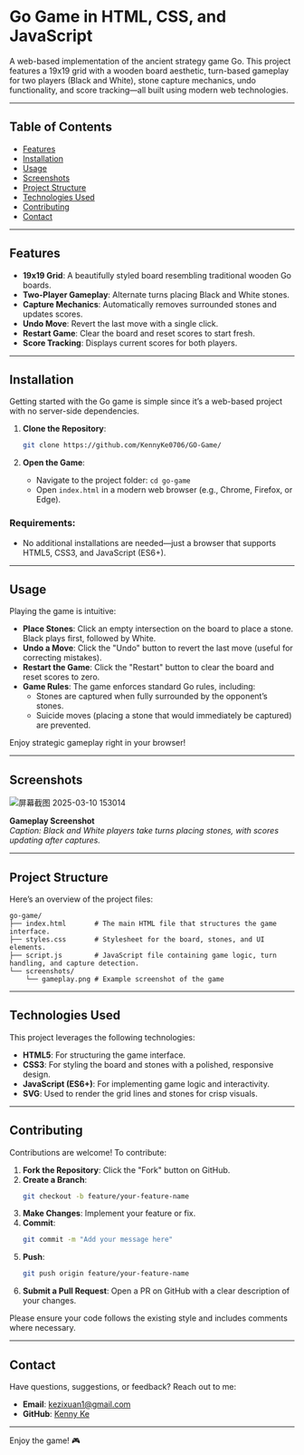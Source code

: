 # Go Game in HTML, CSS, and JavaScript

A web-based implementation of the ancient strategy game Go. This project features a 19x19 grid with a wooden board aesthetic, turn-based gameplay for two players (Black and White), stone capture mechanics, undo functionality, and score tracking—all built using modern web technologies.

---

## Table of Contents

- [Features](#features)
- [Installation](#installation)
- [Usage](#usage)
- [Screenshots](#screenshots)
- [Project Structure](#project-structure)
- [Technologies Used](#technologies-used)
- [Contributing](#contributing)
- [Contact](#contact)

---

## Features

- **19x19 Grid**: A beautifully styled board resembling traditional wooden Go boards.
- **Two-Player Gameplay**: Alternate turns placing Black and White stones.
- **Capture Mechanics**: Automatically removes surrounded stones and updates scores.
- **Undo Move**: Revert the last move with a single click.
- **Restart Game**: Clear the board and reset scores to start fresh.
- **Score Tracking**: Displays current scores for both players.

---

## Installation

Getting started with the Go game is simple since it’s a web-based project with no server-side dependencies.

1. **Clone the Repository**:
   ```bash
   git clone https://github.com/KennyKe0706/GO-Game/
   ```

2. **Open the Game**:
   - Navigate to the project folder: `cd go-game`
   - Open `index.html` in a modern web browser (e.g., Chrome, Firefox, or Edge).

### Requirements:
- No additional installations are needed—just a browser that supports HTML5, CSS3, and JavaScript (ES6+).

---

## Usage

Playing the game is intuitive:

- **Place Stones**: Click an empty intersection on the board to place a stone. Black plays first, followed by White.
- **Undo a Move**: Click the "Undo" button to revert the last move (useful for correcting mistakes).
- **Restart the Game**: Click the "Restart" button to clear the board and reset scores to zero.
- **Game Rules**: The game enforces standard Go rules, including:
  - Stones are captured when fully surrounded by the opponent’s stones.
  - Suicide moves (placing a stone that would immediately be captured) are prevented.

Enjoy strategic gameplay right in your browser!

---

## Screenshots
![屏幕截图 2025-03-10 153014](https://github.com/user-attachments/assets/f2fb7ae5-a416-43fc-a1e5-d5f6d39c1ee3)


**Gameplay Screenshot**  
*Caption: Black and White players take turns placing stones, with scores updating after captures.*

---

## Project Structure

Here’s an overview of the project files:

```
go-game/
├── index.html       # The main HTML file that structures the game interface.
├── styles.css       # Stylesheet for the board, stones, and UI elements.
├── script.js        # JavaScript file containing game logic, turn handling, and capture detection.
└── screenshots/
    └── gameplay.png # Example screenshot of the game
```

---

## Technologies Used

This project leverages the following technologies:

- **HTML5**: For structuring the game interface.
- **CSS3**: For styling the board and stones with a polished, responsive design.
- **JavaScript (ES6+)**: For implementing game logic and interactivity.
- **SVG**: Used to render the grid lines and stones for crisp visuals.

---

## Contributing

Contributions are welcome! To contribute:

1. **Fork the Repository**: Click the "Fork" button on GitHub.
2. **Create a Branch**: 
   ```bash
   git checkout -b feature/your-feature-name
   ```
3. **Make Changes**: Implement your feature or fix.
4. **Commit**:
   ```bash
   git commit -m "Add your message here"
   ```
5. **Push**:
   ```bash
   git push origin feature/your-feature-name
   ```
6. **Submit a Pull Request**: Open a PR on GitHub with a clear description of your changes.

Please ensure your code follows the existing style and includes comments where necessary.

---

## Contact

Have questions, suggestions, or feedback? Reach out to me:

- **Email**: kezixuan1@gmail.com
- **GitHub**: [Kenny Ke](https://github.com/KennyKe0706/)

---

Enjoy the game! 🎮
